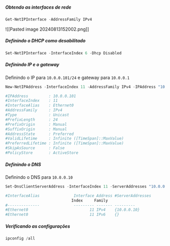 ##### Obtendo as interfaces de rede
```powershell
Get-NetIPInterface -AddressFamily IPv4
```
![[Pasted image 20240813152002.png]]

##### Definindo o DHCP como desabilitado
```powershell
Set-NetIPInterface -InterfaceIndex 6 -Dhcp Disabled 
```

##### Definindo IP e o gateway
Definindo o IP para ``10.0.0.101/24`` e gateway para ``10.0.0.1``
```powershell
New-NetIPAddress -InterfaceIndex 11 -AddressFamily IPv4 -IPAddress "10.0.0.101" -PrefixLength 24 -DefaultGateway "10.0.0.1"

#IPAddress         : 10.0.0.101
#InterfaceIndex    : 11
#InterfaceAlias    : Ethernet0
#AddressFamily     : IPv4
#Type              : Unicast
#PrefixLength      : 24
#PrefixOrigin      : Manual
#SuffixOrigin      : Manual
#AddressState      : Preferred
#ValidLifetime     : Infinite ([TimeSpan]::MaxValue)
#PreferredLifetime : Infinite ([TimeSpan]::MaxValue)
#SkipAsSource      : False
#PolicyStore       : ActiveStore
```

##### Definindo o DNS
Definindo o DNS para `10.0.0.10`
```powershell
Set-DnsClientServerAddress -InterfaceIndex 11 -ServerAddresses "10.0.0.10" -PassThru

#InterfaceAlias               Interface Address #ServerAddresses
                             Index     Family
#--------------               --------- ------- ---------
#Ethernet0                           11 IPv4    {10.0.0.10}
#Ethernet0                           11 IPv6    {}
```

##### Verificando as configurações
```powershell
ipconfig /all
```









































